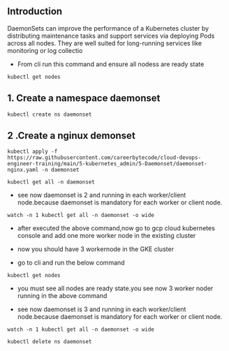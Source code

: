## Introduction 

DaemonSets can improve the performance of a Kubernetes cluster by distributing maintenance tasks and support services via deploying Pods across all nodes. They are well suited for long-running services like monitoring or log collectio

- From cli run this command and ensure all nodess are ready state

```
kubectl get nodes
```

## 1. Create a namespace daemonset
```
kubectl create ns daemonset
```
## 2 .Create a nginux demonset
```
kubectl apply -f https://raw.githubusercontent.com/careerbytecode/cloud-devops-engineer-training/main/5-kubernetes_admin/5-Daemonset/daemonset-nginx.yaml -n daemonset
```

```
kubectl get all -n daemonset
```

- see now daemonset is 2 and running in each worker/client node.because daemonset is mandatory for each worker or client node.

```
watch -n 1 kubectl get all -n daemonset -o wide
```

- after executed the above command,now go to gcp cloud kubernetes console and add one more worker node in the existing cluster

- now you should have 3 workernode in the GKE cluster


- go to cli and run the below command

```
kubectl get nodes
```
- you  must see all nodes are ready state.you see now 3 worker noder running in the above command

- see now daemonset is 3 and running in each worker/client node.because daemonset is mandatory for each worker or client node.

```
watch -n 1 kubectl get all -n daemonset -o wide
```
```
kubectl delete ns daemonset
```
